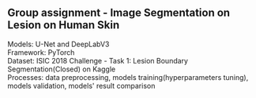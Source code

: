 ## Group assignment - Image Segmentation on Lesion on Human Skin
Models: U-Net and DeepLabV3 \
Framework: PyTorch \
Dataset: ISIC 2018 Challenge - Task 1: Lesion Boundary Segmentation(Closed) on Kaggle \
Processes: data preprocessing, models training(hyperparameters tuning), models validation, models' result comparison
